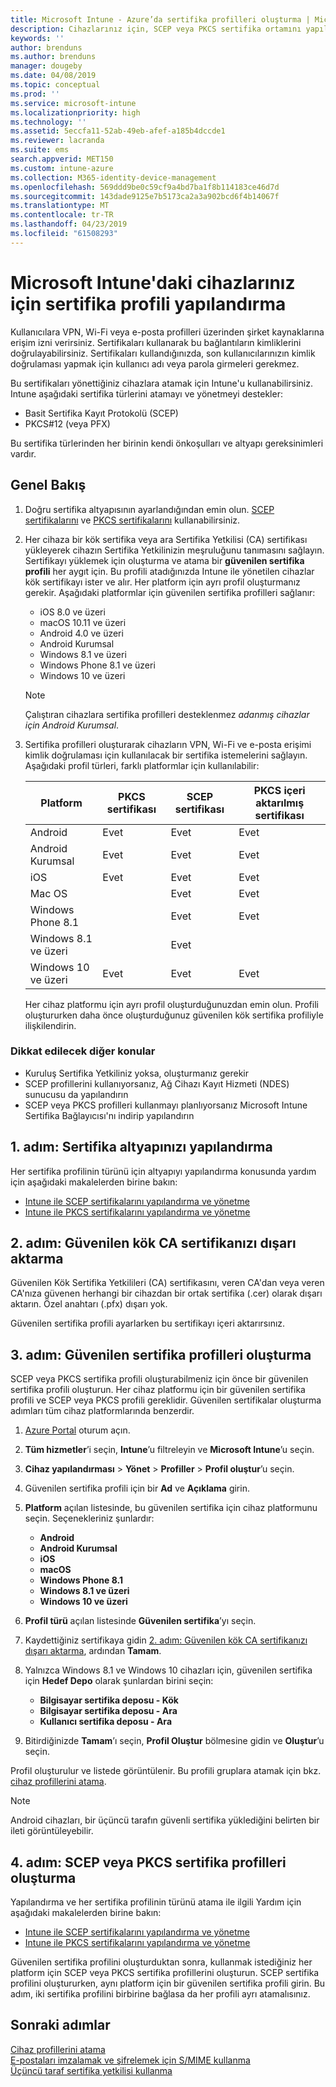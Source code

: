 ```yaml
---
title: Microsoft Intune - Azure’da sertifika profilleri oluşturma | Microsoft Docs
description: Cihazlarınız için, SCEP veya PKCS sertifika ortamını yapılandırarak bir sertifika profili ekleyin veya oluşturun, ortak sertifikayı dışa aktarın, Azure portalında profili oluşturun ve ardından Azure portalında Microsoft Intune'daki sertifika profillerine SCEP veya PKCS atayın
keywords: ''
author: brenduns
ms.author: brenduns
manager: dougeby
ms.date: 04/08/2019
ms.topic: conceptual
ms.prod: ''
ms.service: microsoft-intune
ms.localizationpriority: high
ms.technology: ''
ms.assetid: 5eccfa11-52ab-49eb-afef-a185b4dccde1
ms.reviewer: lacranda
ms.suite: ems
search.appverid: MET150
ms.custom: intune-azure
ms.collection: M365-identity-device-management
ms.openlocfilehash: 569ddd9be0c59cf9a4bd7ba1f8b114183ce46d7d
ms.sourcegitcommit: 143dade9125e7b5173ca2a3a902bcd6f4b14067f
ms.translationtype: MT
ms.contentlocale: tr-TR
ms.lasthandoff: 04/23/2019
ms.locfileid: "61508293"
---
```

# <a name="configure-a-certificate-profile-for-your-devices-in-microsoft-intune"></a>Microsoft Intune'daki cihazlarınız için sertifika profili yapılandırma

Kullanıcılara VPN, Wi-Fi veya e-posta profilleri üzerinden şirket kaynaklarına erişim izni verirsiniz. Sertifikaları kullanarak bu bağlantıların kimliklerini doğrulayabilirsiniz. Sertifikaları kullandığınızda, son kullanıcılarınızın kimlik doğrulaması yapmak için kullanıcı adı veya parola girmeleri gerekmez.

Bu sertifikaları yönettiğiniz cihazlara atamak için Intune'u kullanabilirsiniz. Intune aşağıdaki sertifika türlerini atamayı ve yönetmeyi destekler:

- Basit Sertifika Kayıt Protokolü (SCEP)
- PKCS#12 (veya PFX)

Bu sertifika türlerinden her birinin kendi önkoşulları ve altyapı gereksinimleri vardır.


## <a name="overview"></a>Genel Bakış

1. Doğru sertifika altyapısının ayarlandığından emin olun. [SCEP sertifikalarını](certificates-scep-configure.md) ve [PKCS sertifikalarını](certficates-pfx-configure.md) kullanabilirsiniz.

2. Her cihaza bir kök sertifika veya ara Sertifika Yetkilisi (CA) sertifikası yükleyerek cihazın Sertifika Yetkilinizin meşruluğunu tanımasını sağlayın. Sertifikayı yüklemek için oluşturma ve atama bir **güvenilen sertifika profili** her aygıt için. Bu profili atadığınızda Intune ile yönetilen cihazlar kök sertifikayı ister ve alır. Her platform için ayrı profil oluşturmanız gerekir. Aşağıdaki platformlar için güvenilen sertifika profilleri sağlanır:

    - iOS 8.0 ve üzeri
    - macOS 10.11 ve üzeri
    - Android 4.0 ve üzeri
    - Android Kurumsal  
    - Windows 8.1 ve üzeri
    - Windows Phone 8.1 ve üzeri
    - Windows 10 ve üzeri

    > [!NOTE]  
    > Çalıştıran cihazlara sertifika profilleri desteklenmez *adanmış cihazlar için Android Kurumsal*.

3. Sertifika profilleri oluşturarak cihazların VPN, Wi-Fi ve e-posta erişimi kimlik doğrulaması için kullanılacak bir sertifika istemelerini sağlayın. Aşağıdaki profil türleri, farklı platformlar için kullanılabilir:  

   | Platform     |PKCS sertifikası|SCEP sertifikası| PKCS içeri aktarılmış sertifikası | 
   |--------------|----------------|----------------|-------------------|
   | Android                | Evet    | Evet    | Evet    |
   | Android Kurumsal     | Evet    | Evet    | Evet    |
   | iOS                    | Evet    | Evet    | Evet    |
   | Mac OS                  |        | Evet    | Evet    |
   | Windows Phone 8.1      |        | Evet    | Evet    |
   | Windows 8.1 ve üzeri  |        | Evet    |        |
   | Windows 10 ve üzeri   | Evet    | Evet    | Evet    |

   Her cihaz platformu için ayrı profil oluşturduğunuzdan emin olun. Profili oluştururken daha önce oluşturduğunuz güvenilen kök sertifika profiliyle ilişkilendirin.

### <a name="further-considerations"></a>Dikkat edilecek diğer konular

- Kuruluş Sertifika Yetkiliniz yoksa, oluşturmanız gerekir
- SCEP profillerini kullanıyorsanız, Ağ Cihazı Kayıt Hizmeti (NDES) sunucusu da yapılandırın
- SCEP veya PKCS profilleri kullanmayı planlıyorsanız Microsoft Intune Sertifika Bağlayıcısı'nı indirip yapılandırın


## <a name="step-1-configure-your-certificate-infrastructure"></a>1. adım: Sertifika altyapınızı yapılandırma

Her sertifika profilinin türünü için altyapıyı yapılandırma konusunda yardım için aşağıdaki makalelerden birine bakın:

- [Intune ile SCEP sertifikalarını yapılandırma ve yönetme](certificates-scep-configure.md)
- [Intune ile PKCS sertifikalarını yapılandırma ve yönetme](certficates-pfx-configure.md)


## <a name="step-2-export-your-trusted-root-ca-certificate"></a>2. adım: Güvenilen kök CA sertifikanızı dışarı aktarma

Güvenilen Kök Sertifika Yetkilileri (CA) sertifikasını, veren CA'dan veya veren CA'nıza güvenen herhangi bir cihazdan bir ortak sertifika (.cer) olarak dışarı aktarın. Özel anahtarı (.pfx) dışarı yok.

Güvenilen sertifika profili ayarlarken bu sertifikayı içeri aktarırsınız.

## <a name="step-3-create-trusted-certificate-profiles"></a>3. adım: Güvenilen sertifika profilleri oluşturma
SCEP veya PKCS sertifika profili oluşturabilmeniz için önce bir güvenilen sertifika profili oluşturun. Her cihaz platformu için bir güvenilen sertifika profili ve SCEP veya PKCS profili gereklidir. Güvenilen sertifikalar oluşturma adımları tüm cihaz platformlarında benzerdir.

1. [Azure Portal](https://portal.azure.com) oturum açın.
2. **Tüm hizmetler**’i seçin, **Intune**’u filtreleyin ve **Microsoft Intune**’u seçin.
3. **Cihaz yapılandırması** > **Yönet** > **Profiller** > **Profil oluştur**’u seçin.
4. Güvenilen sertifika profili için bir **Ad** ve **Açıklama** girin.
5. **Platform** açılan listesinde, bu güvenilen sertifika için cihaz platformunu seçin. Seçenekleriniz şunlardır:

    - **Android**
    - **Android Kurumsal**
    - **iOS**
    - **macOS**
    - **Windows Phone 8.1**
    - **Windows 8.1 ve üzeri**
    - **Windows 10 ve üzeri**

6. **Profil türü** açılan listesinde **Güvenilen sertifika**’yı seçin.
7. Kaydettiğiniz sertifikaya gidin [2. adım: Güvenilen kök CA sertifikanızı dışarı aktarma](#step-2-export-your-trusted-root-ca-certificate), ardından **Tamam**.
8. Yalnızca Windows 8.1 ve Windows 10 cihazları için, güvenilen sertifika için **Hedef Depo** olarak şunlardan birini seçin:

    - **Bilgisayar sertifika deposu - Kök**
    - **Bilgisayar sertifika deposu - Ara**
    - **Kullanıcı sertifika deposu - Ara**

9. Bitirdiğinizde **Tamam**’ı seçin, **Profil Oluştur** bölmesine gidin ve **Oluştur**’u seçin.

Profil oluşturulur ve listede görüntülenir. Bu profili gruplara atamak için bkz. [cihaz profillerini atama](device-profile-assign.md).

   >[!NOTE]
   > Android cihazları, bir üçüncü tarafın güvenli sertifika yüklediğini belirten bir ileti görüntüleyebilir.

## <a name="step-4-create-scep-or-pkcs-certificate-profiles"></a>4. adım: SCEP veya PKCS sertifika profilleri oluşturma

Yapılandırma ve her sertifika profilinin türünü atama ile ilgili Yardım için aşağıdaki makalelerden birine bakın:

- [Intune ile SCEP sertifikalarını yapılandırma ve yönetme](certificates-scep-configure.md)
- [Intune ile PKCS sertifikalarını yapılandırma ve yönetme](certficates-pfx-configure.md)

Güvenilen sertifika profilini oluşturduktan sonra, kullanmak istediğiniz her platform için SCEP veya PKCS sertifika profillerini oluşturun. SCEP sertifika profilini oluştururken, aynı platform için bir güvenilen sertifika profili girin. Bu adım, iki sertifika profilini birbirine bağlasa da her profili ayrı atamalısınız.

## <a name="next-steps"></a>Sonraki adımlar
[Cihaz profillerini atama](device-profile-assign.md)  
[E-postaları imzalamak ve şifrelemek için S/MIME kullanma](certificates-s-mime-encryption-sign.md)  
[Üçüncü taraf sertifika yetkilisi kullanma](certificate-authority-add-scep-overview.md)
